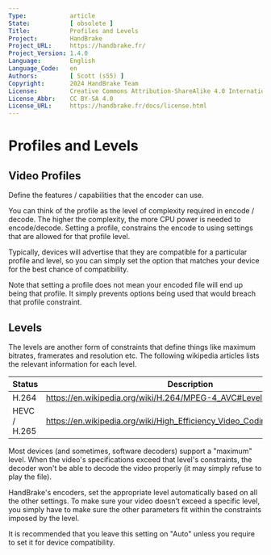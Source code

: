 ```yaml
---
Type:            article
State:           [ obsolete ]
Title:           Profiles and Levels
Project:         HandBrake
Project_URL:     https://handbrake.fr/
Project_Version: 1.4.0
Language:        English
Language_Code:   en
Authors:         [ Scott (s55) ]
Copyright:       2024 HandBrake Team
License:         Creative Commons Attribution-ShareAlike 4.0 International
License_Abbr:    CC BY-SA 4.0
License_URL:     https://handbrake.fr/docs/license.html
---
```


Profiles and Levels
==========================

Video Profiles
--------------

Define the features / capabilities that the encoder can use.

You can think of the profile as the level of complexity required in encode / decode. The higher the complexity, the more CPU power is needed to encode/decode. Setting a profile, constrains the encode to using settings that are allowed for that profile level.

Typically, devices will advertise that they are compatible for a particular profile and level, so you can simply set the option that matches your device for the best chance of compatibility.

Note that setting a profile does not mean your encoded file will end up being that profile. It simply prevents options being used that would breach that profile constraint.

Levels
------------

The levels are another form of constraints that define things like maximum bitrates, framerates and resolution etc. The following wikipedia articles lists the relevant information for each level.

| Status      | Description                                                                                                                                              |
|-------------|----------------------------------------------------------------------------------------------------------------------------------------------------------|
| H.264       | https://en.wikipedia.org/wiki/H.264/MPEG-4_AVC#Levels                                                                                                    |
| HEVC / H.265| https://en.wikipedia.org/wiki/High_Efficiency_Video_Coding_tiers_and_levels                                                                              |


Most devices (and sometimes, software decoders) support a "maximum" level. When
the video's specifications exceed that level's constraints, the decoder won't be
able to decode the video properly (it may simply refuse to play the file).

HandBrake's encoders, set the appropriate level automatically based on all the other settings. To make sure your video doesn't exceed a specific level, you simply have to make sure the other parameters fit within the constraints imposed by the level.

It is recommended that you leave this setting on "Auto" unless you require to set it for device compatibility.
